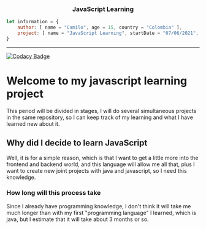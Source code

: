 <!-- Header -->
<h3 align="center">JavaScript Learning</h3>

```javascript
let information = {
    author: [ name = "Camilo", age = 15, country = "Colombia" ],
    project: [ name = "JavaScript Learning", startDate = "07/06/2021", finishDate = undefined ]
}
```

---

[![Codacy Badge](https://api.codacy.com/project/badge/Grade/92776bb517424d7c9a2a9c630b98c8d3)](https://app.codacy.com/gh/vCamilx/javascript-learning?utm_source=github.com&utm_medium=referral&utm_content=vCamilx/javascript-learning&utm_campaign=Badge_Grade_Settings)

<!-- Information -->
# Welcome to my javascript learning project

This period will be divided in stages, I will do several simultaneous projects in the same repository, so I can keep track of my learning and what I have learned new about it.

## Why did I decide to learn JavaScript

Well, it is for a simple reason, which is that I want to get a little more into the frontend and backend world, and this language will allow me all that, plus I want to create new joint projects with java and javascript, so I need this knowledge.

### How long will this process take

Since I already have programming knowledge, I don't think it will take me much longer than with my first "programming language" I learned, which is java, but I estimate that it will take about 3 months or so.